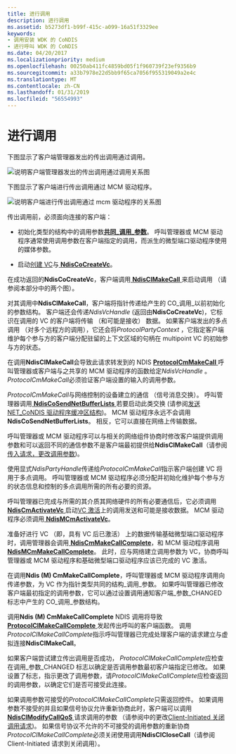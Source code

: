 ```yaml
---
title: 进行调用
description: 进行调用
ms.assetid: b5273df1-b99f-415c-a099-16a51f3329ee
keywords:
- 调用安装 WDK 的 CoNDIS
- 进行呼叫 WDK 的 CoNDIS
ms.date: 04/20/2017
ms.localizationpriority: medium
ms.openlocfilehash: 00250ab411fc4859bd05f1f960739f23ef9356b9
ms.sourcegitcommit: a33b7978e22d5bb9f65ca7056f955319049a2e4c
ms.translationtype: MT
ms.contentlocale: zh-CN
ms.lasthandoff: 01/31/2019
ms.locfileid: "56554993"
---
```

# <a name="making-a-call"></a>进行调用





下图显示了客户端管理器发出的传出调用通过调用。

![说明客户端管理器发出的传出调用通过调用关系图](images/cm-11.png)

下图显示了客户端进行传出调用通过 MCM 驱动程序。

![说明客户端进行传出调用通过 mcm 驱动程序的关系图](images/fig1-11.png)

传出调用前，必须面向连接的客户端：

-   初始化类型的结构中的调用参数[**共同\_调用\_参数**](https://msdn.microsoft.com/library/windows/hardware/ff545384)。 呼叫管理器或 MCM 驱动程序通常使用调用参数在客户端指定的调用，而派生的微型端口驱动程序使用的媒体参数。

-   启动[创建 VC](creating-a-vc.md)与[ **NdisCoCreateVc**](https://msdn.microsoft.com/library/windows/hardware/ff561696)。

在成功返回的**NdisCoCreateVc**，客户端调用[ **NdisClMakeCall** ](https://msdn.microsoft.com/library/windows/hardware/ff561635)来启动调用 （请参阅本部分中的两个图）。

对其调用中**NdisClMakeCall**，客户端将指针传递给产生的 CO\_调用\_以前初始化的参数结构。 客户端还会传递*NdisVcHandle* (返回由**NdisCoCreateVc**)，它标识在调用的 VC 的客户端将传输 （和可能是接收） 数据。 如果客户端发出的多点调用 （对多个远程方的调用），它还会将*ProtocolPartyContext* ，它指定客户端维护每个参与方的客户端分配驻留的上下文区域的句柄在 multipoint VC 的初始参与方的状态。

在调用**NdisClMakeCall**会导致此请求转发到的 NDIS [ **ProtocolCmMakeCall** ](https://msdn.microsoft.com/library/windows/hardware/ff570246)呼叫管理器或客户端与之共享的 MCM 驱动程序的函数给定*NdisVcHandle* 。 *ProtocolCmMakeCall*必须验证客户端设置的输入的调用参数。

*ProtocolCmMakeCall*与网络控制的设备建立的通信 （信号消息交换）。 呼叫管理器调用[ **NdisCoSendNetBufferLists** ](https://msdn.microsoft.com/library/windows/hardware/ff561728)若要启动此类交换 (请参阅[发送 NET\_CoNDIS 驱动程序缓冲区结构](sending-net-buffer-structures-from-condis-drivers.md))。 MCM 驱动程序永远不会调用**NdisCoSendNetBufferLists**。 相反，它可以直接在网络上传输数据。

呼叫管理器或 MCM 驱动程序可以与相关的网络组件协商时修改客户端提供调用参数和可以返回不同的通信参数不是客户端最初提供给**NdisClMakeCall**（请参阅[传入请求，更改调用参数](incoming-request-to-change-call-parameters.md))。

使用显式*NdisPartyHandle*传递给*ProtocolCmMakeCall*指示客户端创建 VC 将用于多点调用。 呼叫管理器或 MCM 驱动程序必须分配并初始化维护每个参与方的状态信息和控制的多点调用所需的所有必要的资源。

呼叫管理器已完成与所需的其介质其网络硬件的所有必要通信后，它必须调用[ **NdisCmActivateVc** ](https://msdn.microsoft.com/library/windows/hardware/ff561649)启动[VC 激活](activating-a-vc.md)上的调用发送和可能是接收数据。 MCM 驱动程序必须调用[ **NdisMCmActivateVc**](https://msdn.microsoft.com/library/windows/hardware/ff562792)。

准备好进行 VC （即，具有 VC 后已激活） 上的数据传输基础微型端口驱动程序时，调用管理器会调用[ **NdisCmMakeCallComplete**](https://msdn.microsoft.com/library/windows/hardware/ff561677)，和 MCM 驱动程序调用[ **NdisMCmMakeCallComplete**](https://msdn.microsoft.com/library/windows/hardware/ff563544)。 此时，应与网络建立调用参数为 VC，协商呼叫管理器或 MCM 驱动程序和基础微型端口驱动程序应该已完成的 VC 激活。

在调用**Ndis (M) CmMakeCallComplete**，呼叫管理器或 MCM 驱动程序调用向传递参数，为 VC 作为指针类型共同的结构\_调用\_参数。 如果呼叫管理器已修改客户端最初指定的调用参数，它可以通过设置调用通知客户端\_参数\_CHANGED 标志中产生的 CO\_调用\_参数结构。

调用**Ndis (M) CmMakeCallComplete** NDIS 调用将导致[ **ProtocolClMakeCallComplete** ](https://msdn.microsoft.com/library/windows/hardware/ff570232)发起传出呼叫的客户端函数。 调用*ProtocolClMakeCallComplete*指示呼叫管理器已完成处理客户端的请求建立与虚拟连接**NdisClMakeCall**。

如果客户端尝试建立传出调用是否成功， *ProtocolClMakeCallComplete*应检查在调用\_参数\_CHANGED 标志以确定是否调用参数最初客户端指定已修改。 如果设置了标志，指示更改了调用参数，请*ProtocolClMakeCallComplete*应检查返回的调用参数，以确定它们是否可接受此连接。

如果调用参数可接受的*ProtocolClMakeCallComplete*只需返回控件。 如果调用参数不接受的并且如果信号协议允许重新协商此时，客户端可以调用[ **NdisClModifyCallQoS** ](https://msdn.microsoft.com/library/windows/hardware/ff561636)请求调用的参数 （请参阅中的更改[Client-Initiated 关闭调用请求](client-initiated-request-to-close-a-call.md))。 如果信号协议不允许的不可接受的调用参数的重新协商*ProtocolClMakeCallComplete*必须关闭使用调用**NdisClCloseCall**（请参阅 Client-Initiated 请求到关闭调用）。

 

 





